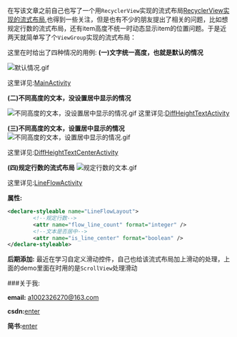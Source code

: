 在写该文章之前自己也写了一个用`RecyclerView`实现的流式布局[RecyclerView实现的流式布局](https://github.com/1002326270xc/LayoutManager-FlowLayout),也得到一些关注，但是也有不少的朋友提出了相关的问题，比如想规定行数的流式布局，还有item高度不统一时动态显示item的位置问题。于是近两天就简单写了个`ViewGroup`实现的流式布局：

这里在时给出了四种情况的用例:
**(一)文字统一高度，也就是默认的情况**

![默认情况.gif](http://upload-images.jianshu.io/upload_images/2528336-b8c5bd5bfee5921c.gif?imageMogr2/auto-orient/strip)

这里详见:[MainActivity](https://github.com/1002326270xc/FlowView-master/blob/master/app/src/main/java/com/single/flowlayout/MainActivity.java)

**(二)不同高度的文本，没设置居中显示的情况**

![不同高度的文本，没设置居中显示的情况.gif](http://upload-images.jianshu.io/upload_images/2528336-330e6947a786d415.gif?imageMogr2/auto-orient/strip)
这里详见:[DiffHeightTextActivity](https://github.com/1002326270xc/FlowView-master/blob/master/app/src/main/java/com/single/flowlayout/DiffHeightTextActivity.java)

**(三)不同高度的文本，设置居中显示的情况**
![不同高度的文本，设置居中显示的情况.gif](http://upload-images.jianshu.io/upload_images/2528336-6536a4b7cb03da8b.gif?imageMogr2/auto-orient/strip)

这里详见:[DiffHeightTextCenterActivity](https://github.com/1002326270xc/FlowView-master/blob/master/app/src/main/java/com/single/flowlayout/DiffHeightTextCenterActivity.java)

**(四)规定行数的流式布局**
![规定行数的文本.gif](http://upload-images.jianshu.io/upload_images/2528336-827c4d78d286e845.gif?imageMogr2/auto-orient/strip)

这里详见:[LineFlowActivity](https://github.com/1002326270xc/FlowView-master/blob/master/app/src/main/java/com/single/flowlayout/LineFlowActivity.java)

**属性:**
```xml
<declare-styleable name="LineFlowLayout">
        <!--规定行数-->
        <attr name="flow_line_count" format="integer" />
        <!--文本是否居中-->
        <attr name="is_line_center" format="boolean" />
</declare-styleable>
```
**后期添加:**
最近在学习自定义滑动控件，自己也给该流式布局加上滑动的处理，上面的demo里面在时用的是`ScrollView`处理滑动

###关于我:

**email:** a1002326270@163.com

**csdn:**[enter](http://blog.csdn.net/u010429219/article/details/72897017)

**简书:**[enter](http://www.jianshu.com/p/67c4bd0e2091)
